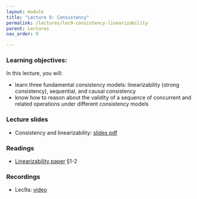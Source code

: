 ```yaml
---
layout: module
title: "Lecture 9: Consistency"
permalink: /lectures/lec9-consistency-linearizability
parent: Lectures
nav_order: 9

---
```


### Learning objectives:
In this lecture, you will:

* learn three fundamental consistency models: linearizability (strong consistency), sequential, and causal consistency
* know how to reason about the validity of a sequence of concurrent and related operations under different consistency models


### Lecture slides

* Consistency and linearizability: [slides pdf](/cs4740-fall24/assets/docs/lec9-consistency-linearizability.pdf)


### Readings

* [Linearizability paper](https://dl.acm.org/doi/10.1145/78969.78972) §1-2  

### Recordings

* Lec9a: [video](https://edstem.org/us/courses/65103/discussion/5387639)


